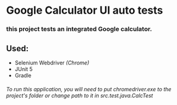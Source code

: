 # Google Calculator UI auto tests

### this project tests an integrated Google calculator.

## Used:
* Selenium Webdriver *(Chrome)*
* JUnit 5
* Gradle

###### To run this application, you will need to put chromedriver.exe to the project's folder or change path to it in src.test.java.CalcTest
